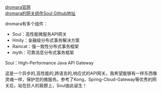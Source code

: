 [dromara官网](https://dromara.org)  
[dromara的网关组件Soul Github地址](https://github.com/Dromara/soul)  


dromara有多个组件：
- Soul：高性能微服务API网关
- Hmily：金融级分布式事务解决方案
- Raincat：强一致性分布式事务框架
- myth：可靠消息分布式事务框架


Soul：High-Performance Java API Gateway 

这是一个异步的,高性能的,跨语言的,响应式的API网关。我希望能够有一样东西像灵魂一样，保护您的微服务。参考了Kong，Spring-Cloud-Gateway等优秀的网关后，站在巨人的肩膀上，Soul由此诞生！




